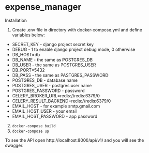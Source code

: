 # expense_manager

Installation
1. Create .env file in directory with docker-compose.yml
and define variables below:
  * SECRET_KEY - django project secret key
  * DEBUG - 1 to enable django project debug mode, 0 otherwise
  * DB_HOST=db
  * DB_NAME - the same as POSTGRES_DB
  * DB_USER - the same as POSTGRES_USER
  * DB_PORT=5432
  * DB_PASS - the same as PASTGRES_PASSWORD
  * POSTGRES_DB - database name
  * POSTGRES_USER - postgres user name
  * POSTGRES_PASSWORD - password
  * CELERY_BROKER_URL=redis://redis:6379/0
  * CELERY_RESULT_BACKEND=redis://redis:6379/0
  * EMAIL_HOST - for example smtp.gmail.com
  * EMAIL_HOST_USER - your email
  * EMAIL_HOST_PASSWORD - app password

2. `docker-compose build`
3. `docker-compose up`

To see the API open http://localhost:8000/api/v1/ and you will see the swagger.
